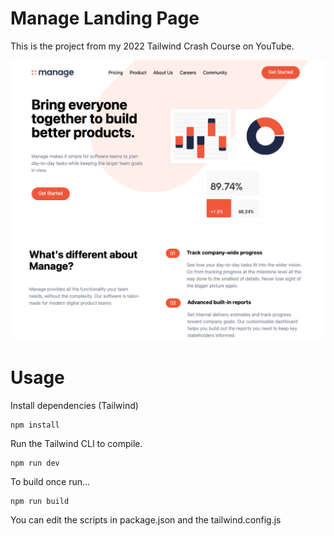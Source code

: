 # Manage Landing Page

This is the project from my 2022 Tailwind Crash Course on YouTube.

![Alt text](public/screen.png?raw=true)

# Usage

Install dependencies (Tailwind)

```
npm install
```

Run the Tailwind CLI to compile.

```
npm run dev
```

To build once run...

```
npm run build
```

You can edit the scripts in package.json and the tailwind.config.js 
